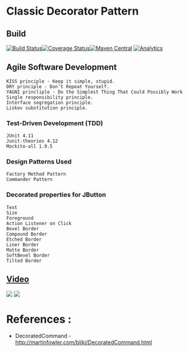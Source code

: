 # Classic Decorator Pattern

## Build
[![Build Status](https://travis-ci.org/vicboma1/ClassicDecoratorPattern.svg)](https://travis-ci.org/vicboma1/ClassicDecoratorPattern)[![Coverage Status](https://coveralls.io/repos/vicboma1/ClassicDecoratorPattern/badge.svg?branch=master&service=github)](https://coveralls.io/github/vicboma1/ClassicDecoratorPattern?branch=master)[![Maven Central](https://maven-badges.herokuapp.com/maven-central/org.eluder.coveralls/coveralls-maven-plugin/badge.svg)](https://maven-badges.herokuapp.com/maven-central/org.eluder.coveralls/coveralls-maven-plugin/) [![Analytics](https://ga-beacon.appspot.com/UA-68658653-2/classicdecoratorpattern/readme)](https://github.com/igrigorik/ga-beacon)

## Agile Software Development

```
KISS principle - Keep it simple, stupid.
DRY principle - Don’t Repeat Yourself.
YAGNI princliple - Do the Simplest Thing That Could Possibly Work
Single responsibility principle.
Interface segregation principle.
Liskov substitution principle.
```

### Test-Driven Development (TDD)
```
JUnit 4.11
Junit-theories 4.12
Mockito-all 1.9.5
```

### Design Patterns Used
```
Factory Method Pattern
Commander Pattern
```

### Decorated properties for JButton
```
Text
Size
Foreground
Action Listener on Click
Bevel Border
Compound Border
Etched Border
Liner Border
Matte Border
SoftBevel Border
Tilted Border
```

## [Video](https://youtu.be/n_T8R7E8sp8)

[![](http://i.imgur.com/ryCcj8y.png)](https://youtu.be/n_T8R7E8sp8)
[![](http://i.imgur.com/b5THlNq.png)](https://youtu.be/n_T8R7E8sp8)


# References :

* DecoratedCommand - http://martinfowler.com/bliki/DecoratedCommand.html
